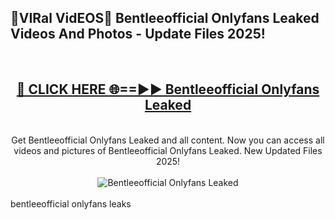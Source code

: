 <h2>🔴VIRal VidEOS🔴 Bentleeofficial Onlyfans Leaked Videos And Photos - Update Files 2025!</h2>
<br>
<div align="center">
<h2><a href="https://virallinks.top/odZfE0" rel="nofollow">🔴 CLICK HERE 🌐==►► Bentleeofficial Onlyfans Leaked</a></h2>
<br>
Get Bentleeofficial Onlyfans Leaked and all content. Now you can access all videos and pictures of Bentleeofficial Onlyfans Leaked. New Updated Files 2025!
<br>
<br>
<a href="https://virallinks.top/odZfE0" rel="nofollow" data-target="animated-image.originalLink"><img src="https://i.imgur.com/dJHk4Zq.gif)" alt="Bentleeofficial Onlyfans Leaked" style="max-width: 100%; display: inline-block;" data-target="animated-image.originalImage"></a>
</div>
<br>
bentleeofficial onlyfans leaks